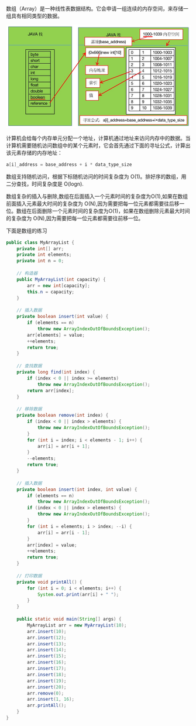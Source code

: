 


数组（Array）是一种线性表数据结构。它会申请一组连续的内存空间，来存储一组具有相同类型的数据。

![数组内存分配](/attachment/DataStructureArithmetic/Array/1.jpg)

计算机会给每个内存单元分配一个地址，计算机通过地址来访问内存中的数据。当计算机需要随机访问数组中的某个元素时，它会首先通过下面的寻址公式，计算出该元素存储的内存地址：

```java
a[i]_address = base_address + i * data_type_size
```

数组支持随机访问，根据下标随机访问的时间复杂度为 O(1)。排好序的数组，用二分查找，时间复杂度是 O(logn).

数组复杂的插入与删除,数组在后面插入一个元素时间的复杂度为O(1),如果在数组前面插入元素最大时间的复杂度为
O(N),因为需要把每一位元素都需要往后移一位。数组在后面删除一个元素时间的复杂度为O(1)，如果在数组删除元素最大时间的复杂度为
O(N),因为需要把每一位元素都需要往前移一位。

下面是数组的练习
```java
public class MyArrayList {
	private int[] arr;
	private int elements;
	private int n = 0;

	// 构造器
	public MyArrayList(int capacity) {
		arr = new int[capacity];
		this.n = capacity;
	}

	// 插入数据
	private boolean insert(int value) {
		if (elements == n)
			throw new ArrayIndexOutOfBoundsException();
		arr[elements] = value;
		++elements;
		return true;
	}

	// 查找数据
	private long find(int index) {
		if (index < 0 || index >= elements)
			throw new ArrayIndexOutOfBoundsException();
		return arr[index];
	}

	// 移除数据
	private boolean remove(int index) {
		if (index < 0 || index > elements) {
			throw new ArrayIndexOutOfBoundsException();
		}
		for (int i = index; i < elements - 1; i++) {
			arr[i] = arr[i + 1];
		}
		--elements;
		return true;
	}

	// 插入数据
	private boolean insert(int index, int value) {
		if (elements == n)
			throw new ArrayIndexOutOfBoundsException();
		if (index < 0 || index > elements) {
			throw new ArrayIndexOutOfBoundsException();
		}
		for (int i = elements; i > index; --i) {
			arr[i] = arr[i - 1];
		}
		arr[index] = value;
		++elements;
		return true;
	}

	// 打印数据
	private void printAll() {
		for (int i = 0; i < elements; i++) {
			System.out.print(arr[i] + " ");
		}
	}

	public static void main(String[] args) {
		MyArrayList arr = new MyArrayList(10);
		arr.insert(10);
		arr.insert(12);
		arr.insert(13);
		arr.insert(14);
		arr.insert(15);
		arr.insert(16);
		arr.insert(17);
		arr.insert(18);
		arr.insert(19);
		arr.insert(20);
		arr.remove(0);
		arr.insert(1, 16);
		arr.printAll();
	}
}
```